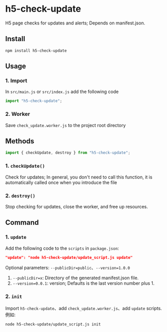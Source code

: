 # h5-check-update

H5 page checks for updates and alerts; Depends on manifest.json.

## Install

```shell
npm install h5-check-update
```

## Usage

### 1. Import

In `src/main.js` or `src/index.js` add the following code

```javascript
import "h5-check-update";
```

### 2. Worker

Save `check_update.worker.js` to the project root directory

## Methods

```javascript
import { checkUpdate, destroy } from "h5-check-update";
```

### 1. `checkUpdate()`

Check for updates; In general, you don't need to call this function, it is automatically called once when you introduce the file

### 2. `destroy()`

Stop checking for updates, close the worker, and free up resources.

## Command

### 1. `update`

Add the following code to the `scripts` in `package.json`:

```json
"update": "node h5-check-update/update_script.js update"
```

Optional parameters: `--publicDir=public`、`--version=1.0.0`

1. `--publicDir=x`: Directory of the generated manifest.json file.
2. `--version=0.0.1`: version; Defaults is the last version number plus 1.

### 2. `init`

Import `h5-check-update`、add `check_update.worker.js`、add `update` scripts.
例如:

```shell
node h5-check-update/update_script.js init
```
